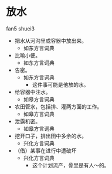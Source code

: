 





# 放水
fan5 shuei3
+ 把水从河沟里或容器中放出来。
  * 如东方言词典
+ 比喻小便。
  * 如东方言词典
+ 告密。
  * 如东方言词典
    - 这件事可能是他放的水。
+ 给容器中注水。
  * 如皋方言词典
+ 农田管水，包括排、灌两方面的工作。
  * 如皋方言词典
+ 泄露机密。
  * 如皋方言词典
+ 挖开口子，排出田中多余的水。
  * 兴化方言词典
+ （借）某事在进行中遭破坏
  * 兴化方言词典
    - 这个计划流产，骨里是有人～的。
